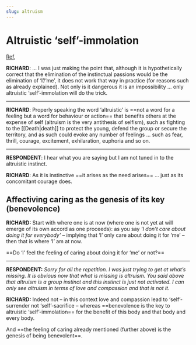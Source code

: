 ```yaml
---
slug: altruism
---
```


# Altruistic ‘self’-immolation

[Ref](http://www.actualfreedom.com.au/richard/selectedcorrespondence/sc-altruism2.htm),

**RICHARD**: ... I was just making the point that, although it is hypothetically correct that the elimination of the instinctual passions would be the elimination of ‘I’/‘me’, it does not work that way in practice (for reasons such as already explained). Not only is it dangerous it is an impossibility ... only altruistic ‘self’-immolation will do the trick.

---

**RICHARD**: Properly speaking the word ‘altruistic’ is ==not a word for a feeling but a word for behaviour or action== that benefits others at the expense of self (altruism is the very antithesis of selfism), such as fighting to the [[Death|death]] to protect the young, defend the group or secure the territory, and as such could evoke any number of feelings ... such as fear, thrill, courage, excitement, exhilaration, euphoria and so on.

---

**RESPONDENT**: I hear what you are saying but I am not tuned in to the altruistic instinct.

**RICHARD**: As it is instinctive ==it arises as the need arises== ... just as its concomitant courage does.

## Affectiving caring as the genesis of its key (benevolence)

**RICHARD:** Start with where one is at now (where one is not yet at will emerge of its own accord as one proceeds): as you say _‘I don’t care about doing it for everybody’_ – implying that ‘I’ only care about doing it for ‘me’ – then that is where ‘I’ am at now.

==Do ‘I’ feel the feeling of caring about doing it for ‘me’ or not?==

---

**RESPONDENT:** _Sorry for all the repetition. I was just trying to get at what’s missing. It is obvious now that what is missing is altruism. You said above that altruism is a group instinct and this instinct is just not activated. I can only see altruism in terms of love and compassion and that is not it._

**RICHARD:** Indeed not – in this context love and compassion lead to ‘self’-surrender not ‘self’-sacrifice – whereas ==benevolence is the key to altruistic ‘self’-immolation== for the benefit of this body and that body and every body.

And ==the feeling of caring already mentioned (further above) is the genesis of being benevolent==.


